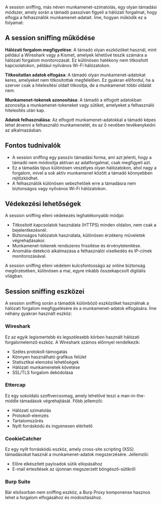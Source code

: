 A session sniffing, más néven munkamenet-szimatolás, egy olyan támadási módszer, amely során a támadó passzívan figyeli a hálózati forgalmat, hogy elfogja a felhasználók munkamenet-adatait. Íme, hogyan működik ez a folyamat:
## A session sniffing működése

**Hálózati forgalom megfigyelése**: A támadó olyan eszközöket használ, mint például a Wireshark vagy a Kismet, amelyek lehetővé teszik számára a hálózati forgalom monitorozását. Ez különösen hatékony nem titkosított kapcsolatokon, például nyilvános Wi-Fi hálózatokon.

**Titkosítatlan adatok elfogása**: A támadó olyan munkamenet-adatokat keres, amelyeket nem titkosítottak megfelelően. Ez gyakran előfordul, ha a szerver csak a hitelesítési oldalt titkosítja, de a munkamenet többi oldalát nem.

**Munkamenet-tokenek azonosítása**: A támadó a elfogott adatokban azonosítja a munkamenet-tokeneket vagy sütiket, amelyeket a felhasználó hitelesítés után kap.

**Adatok felhasználása**: Az elfogott munkamenet-adatokkal a támadó képes lehet átvenni a felhasználó munkamenetét, és az ő nevében tevékenykedni az alkalmazásban.
## Fontos tudnivalók

- A session sniffing egy passzív támadási forma, ami azt jelenti, hogy a támadó nem módosítja aktívan az adatforgalmat, csak megfigyeli azt.
- Ez a támadás típus különösen veszélyes olyan hálózatokon, ahol nagy a forgalom, mivel a sok aktív munkamenet között a támadó könnyebben rejtőzködhet.
- A felhasználók különösen sebezhetőek erre a támadásra nem biztonságos vagy nyilvános Wi-Fi hálózatokon.
## Védekezési lehetőségek

A session sniffing elleni védekezés leghatékonyabb módjai:

- Titkosított kapcsolatok használata (HTTPS) minden oldalon, nem csak a bejelentkezésnél.
- Biztonságos hálózatok használata, különösen érzékeny műveletek végrehajtásakor.
- Munkamenet-tokenek rendszeres frissítése és érvénytelenítése.
- Anomália-detekció alkalmazása a felhasználói viselkedés és IP-címek monitorozásával.

A session sniffing elleni védelem kulcsfontosságú az online biztonság megőrzésében, különösen a mai, egyre inkább összekapcsolt digitális világban.
## Session sniffing eszközei

A session sniffing során a támadók különböző eszközöket használnak a hálózati forgalom megfigyelésére és a munkamenet-adatok elfogására. Íme néhány gyakran használt eszköz:
### Wireshark

Ez az egyik legismertebb és legszélesebb körben használt hálózati forgalomelemző eszköz. A Wireshark számos előnnyel rendelkezik:

- Széles protokoll-támogatás
- Könnyen használható grafikus felület
- Statisztikai elemzési lehetőségek
- Hálózati munkamenetek követése
- SSL/TLS forgalom dekódolása
### Ettercap

Ez egy sokoldalú szoftvercsomag, amely lehetővé teszi a man-in-the-middle támadások végrehajtását. Főbb jellemzői:

- Hálózati szimatolás
- Protokoll-elemzés
- Tartalomszűrés
- Nyílt forráskódú és ingyenesen elérhető
### CookieCatcher

Ez egy nyílt forráskódú eszköz, amely cross-site scripting (XSS) támadásokat használ a munkamenet-adatok megszerzésére. Jellemzői:

- Előre elkészített payloadok sütik ellopásához
- E-mail értesítések az újonnan megszerzett böngésző-sütikről
### Burp Suite

Bár elsősorban nem sniffing eszköz, a Burp Proxy komponense hasznos lehet a forgalom elfogásához és módosításához.
